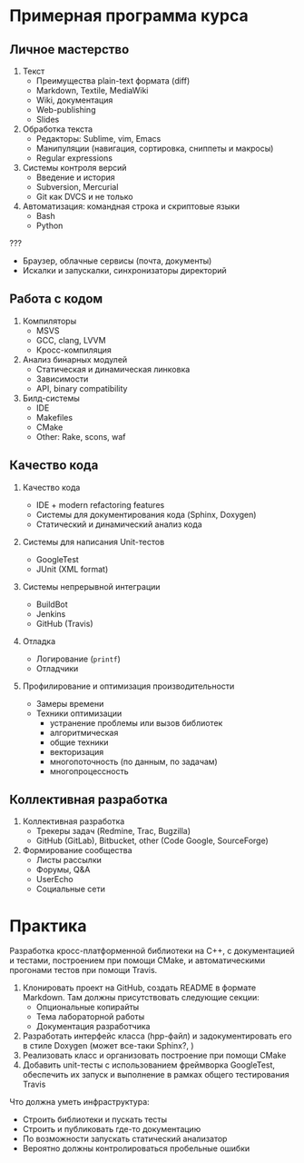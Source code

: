 # Примерная программа курса

## Личное мастерство

  01. Текст
      - Преимущества plain-text формата (diff)
      - Markdown, Textile, MediaWiki
      - Wiki, документация
      - Web-publishing
      - Slides
  01. Обработка текста
      - Редакторы: Sublime, vim, Emacs
      - Манипуляции (навигация, сортировка, сниппеты и макросы)
      - Regular expressions
  01. Системы контроля версий
      - Введение и история
      - Subversion, Mercurial
      - Git как DVCS и не только
  01. Автоматизация: командная строка и скриптовые языки
      - Bash
      - Python

???
  - Браузер, облачные сервисы (почта, документы)
  - Искалки и запускалки, синхронизаторы директорий

## Работа с кодом

  01. Компиляторы
      - MSVS
      - GCC, clang, LVVM
      - Кросс-компиляция
  01. Анализ бинарных модулей
      - Статическая и динамическая линковка
      - Зависимости
      - API, binary compatibility
  01. Билд-системы
      - IDE
      - Makefiles
      - CMake
      - Other: Rake, scons, waf

## Качество кода

  01. Качество кода
      - IDE + modern refactoring features
      - Системы для документирования кода (Sphinx, Doxygen)
      - Статический и динамический анализ кода
  01. Системы для написания Unit-тестов
      - GoogleTest
      - JUnit (XML format)
  01. Системы непрерывной интеграции
      - BuildBot
      - Jenkins
      - GitHub (Travis)
  01. Отладка
      - Логирование (`printf`)
      - Отладчики

  01. Профилирование и оптимизация производительности
      - Замеры времени
      - Техники оптимизации
        - устранение проблемы или вызов библиотек
        - алгоритмическая
        - общие техники
        - векторизация
        - многопоточность (по данным, по задачам)
        - многопроцессность

## Коллективная разработка

  01. Коллективная разработка
      - Трекеры задач (Redmine, Trac, Bugzilla)
      - GitHub (GitLab), Bitbucket, other (Code Google, SourceForge)
  01. Формирование сообщества
      - Листы рассылки
      - Форумы, Q&A
      - UserEcho
      - Социальные сети


# Практика

Разработка кросс-платформенной библиотеки на С++, с документацией и тестами,
построением при помощи CMake, и автоматическими прогонами тестов при помощи 
Travis.

  01. Клонировать проект на GitHub, создать README в формате Markdown. Там 
      должны присутствовать следующие секции: 
      - Опциональные копирайты
      - Тема лабораторной работы
      - Документация разработчика
  01. Разработать интерфейс класса (hpp-файл) и задокументировать его в
      стиле Doxygen (может все-таки Sphinx?, )
  01. Реализовать класс и организовать построение при помощи CMake
  01. Добавить unit-тесты с использованием фреймворка GoogleTest, обеспечить их
      запуск и выполнение в рамках общего тестирования Travis

Что должна уметь инфраструктура:
  - Строить библиотеки и пускать тесты
  - Строить и публиковать где-то документацию
  - По возможности запускать статический анализатор
  - Вероятно должны контролироваться пробельные ошибки